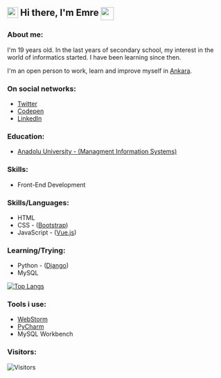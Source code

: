 ## <img align="top" width="25px" src="https://raw.githubusercontent.com/emr3rden/emr3rden/master/userlane.svg"/> Hi there, I'm Emre <img align="top" width="30px" src="https://raw.githubusercontent.com/emr3rden/emr3rden/master/userlane.svg"/>

### About me:

I'm 19 years old. In the last years of secondary school, my interest in the world of informatics started. I have been learning since then.

I'm an open person to work, learn and improve myself in [Ankara](https://goo.gl/maps/cadu4sCBbzi4B6F98).

### On social networks:
- [Twitter](https://www.twitter.com/emr3rden)
- [Codepen](https://www.codepen.io/emr3rden)
- [LinkedIn](https://www.linkedin.com/in/emr3rden/)

### Education:
- [Anadolu University - (Managment Information Systems)](https://www.anadolu.edu.tr/en)

### Skills:
- Front-End Development

### Skills/Languages:
- HTML
- CSS - ([Bootstrap](https://getbootstrap.com/))
- JavaScript - ([Vue.js](https://vuejs.org/))

### Learning/Trying:
- Python - ([Django](https://www.djangoproject.com/))
- MySQL

[![Top Langs](https://github-readme-stats.vercel.app/api/top-langs/?username=emr3rden&layout=compact&theme=dark&title_color=#ffffff&text_color=#ffffff)](https://github.com/emr3rden)

### Tools i use:
- [WebStorm](https://www.jetbrains.com/webstorm/)
- [PyCharm](https://www.jetbrains.com/pycharm/)
- MySQL Workbench

### Visitors:
![Visitors](https://img.shields.io/badge/dynamic/json?color=informational&label=visitor%20count&query=value&url=https%3A%2F%2Fapi.countapi.xyz%2Fhit%2Femr3rden.emr3rden%2Freadme)
